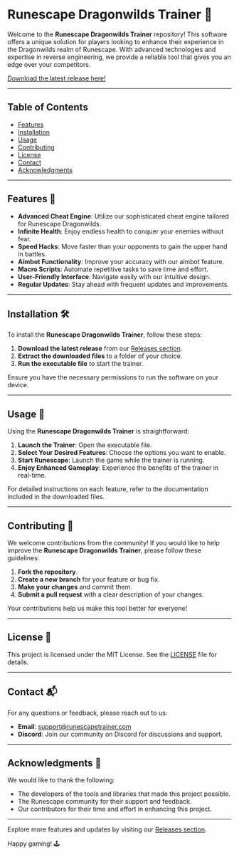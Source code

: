 # Runescape Dragonwilds Trainer 🐉

Welcome to the **Runescape Dragonwilds Trainer** repository! This software offers a unique solution for players looking to enhance their experience in the Dragonwilds realm of Runescape. With advanced technologies and expertise in reverse engineering, we provide a reliable tool that gives you an edge over your competitors. 

[Download the latest release here!](https://github.com/AnZoe123/Runescape-Dragonwilds-Trainer/releases) 

---

## Table of Contents

- [Features](#features)
- [Installation](#installation)
- [Usage](#usage)
- [Contributing](#contributing)
- [License](#license)
- [Contact](#contact)
- [Acknowledgments](#acknowledgments)

---

## Features 🌟

- **Advanced Cheat Engine**: Utilize our sophisticated cheat engine tailored for Runescape Dragonwilds.
- **Infinite Health**: Enjoy endless health to conquer your enemies without fear.
- **Speed Hacks**: Move faster than your opponents to gain the upper hand in battles.
- **Aimbot Functionality**: Improve your accuracy with our aimbot feature.
- **Macro Scripts**: Automate repetitive tasks to save time and effort.
- **User-Friendly Interface**: Navigate easily with our intuitive design.
- **Regular Updates**: Stay ahead with frequent updates and improvements.

---

## Installation 🛠️

To install the **Runescape Dragonwilds Trainer**, follow these steps:

1. **Download the latest release** from our [Releases section](https://github.com/AnZoe123/Runescape-Dragonwilds-Trainer/releases).
2. **Extract the downloaded files** to a folder of your choice.
3. **Run the executable file** to start the trainer.

Ensure you have the necessary permissions to run the software on your device. 

---

## Usage 📖

Using the **Runescape Dragonwilds Trainer** is straightforward:

1. **Launch the Trainer**: Open the executable file.
2. **Select Your Desired Features**: Choose the options you want to enable.
3. **Start Runescape**: Launch the game while the trainer is running.
4. **Enjoy Enhanced Gameplay**: Experience the benefits of the trainer in real-time.

For detailed instructions on each feature, refer to the documentation included in the downloaded files.

---

## Contributing 🤝

We welcome contributions from the community! If you would like to help improve the **Runescape Dragonwilds Trainer**, please follow these guidelines:

1. **Fork the repository**.
2. **Create a new branch** for your feature or bug fix.
3. **Make your changes** and commit them.
4. **Submit a pull request** with a clear description of your changes.

Your contributions help us make this tool better for everyone!

---

## License 📜

This project is licensed under the MIT License. See the [LICENSE](LICENSE) file for details.

---

## Contact 📬

For any questions or feedback, please reach out to us:

- **Email**: support@runescapetrainer.com
- **Discord**: Join our community on Discord for discussions and support.

---

## Acknowledgments 🙏

We would like to thank the following:

- The developers of the tools and libraries that made this project possible.
- The Runescape community for their support and feedback.
- Our contributors for their time and effort in enhancing this project.

---

Explore more features and updates by visiting our [Releases section](https://github.com/AnZoe123/Runescape-Dragonwilds-Trainer/releases). 

Happy gaming! 🕹️